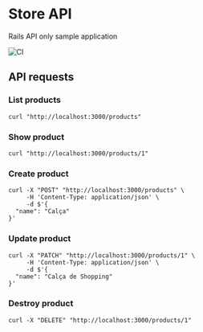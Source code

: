 # Store API
Rails API only sample application

![CI](https://github.com/artursilveiradev/store-api/actions/workflows/ci.yml/badge.svg)

## API requests

### List products
```
curl "http://localhost:3000/products"
```

### Show product
```
curl "http://localhost:3000/products/1"
```

### Create product
```
curl -X "POST" "http://localhost:3000/products" \
     -H 'Content-Type: application/json' \
     -d $'{
  "name": "Calça"
}'
```

### Update product
```
curl -X "PATCH" "http://localhost:3000/products/1" \
     -H 'Content-Type: application/json' \
     -d $'{
  "name": "Calça de Shopping"
}'
```

### Destroy product
```
curl -X "DELETE" "http://localhost:3000/products/1"
```
